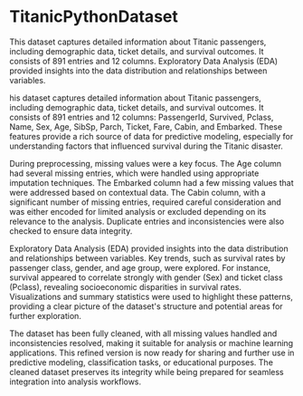 # TitanicPythonDataset
This dataset captures detailed information about Titanic passengers, including demographic data, ticket details, and survival outcomes. It consists of 891 entries and 12 columns. Exploratory Data Analysis (EDA) provided insights into the data distribution and relationships between variables. 

his dataset captures detailed information about Titanic passengers, including demographic data, ticket details, and survival outcomes. It consists of 891 entries and 12 columns: PassengerId, Survived, Pclass, Name, Sex, Age, SibSp, Parch, Ticket, Fare, Cabin, and Embarked. These features provide a rich source of data for predictive modeling, especially for understanding factors that influenced survival during the Titanic disaster.

During preprocessing, missing values were a key focus. The Age column had several missing entries, which were handled using appropriate imputation techniques. The Embarked column had a few missing values that were addressed based on contextual data. The Cabin column, with a significant number of missing entries, required careful consideration and was either encoded for limited analysis or excluded depending on its relevance to the analysis. Duplicate entries and inconsistencies were also checked to ensure data integrity.

Exploratory Data Analysis (EDA) provided insights into the data distribution and relationships between variables. Key trends, such as survival rates by passenger class, gender, and age group, were explored. For instance, survival appeared to correlate strongly with gender (Sex) and ticket class (Pclass), revealing socioeconomic disparities in survival rates. Visualizations and summary statistics were used to highlight these patterns, providing a clear picture of the dataset's structure and potential areas for further exploration.

The dataset has been fully cleaned, with all missing values handled and inconsistencies resolved, making it suitable for analysis or machine learning applications. This refined version is now ready for sharing and further use in predictive modeling, classification tasks, or educational purposes. The cleaned dataset preserves its integrity while being prepared for seamless integration into analysis workflows.






